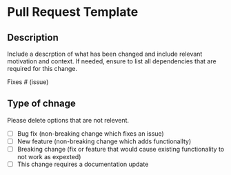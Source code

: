 # Pull Request Template

## Description

Include a descrption of what has been changed and include relevant motivation and context.
If needed, ensure to list all dependencies that are required for this change.

Fixes # (issue)

## Type of chnage

Please delete options that are not relevent.
- [ ] Bug fix (non-breaking change which fixes an issue)
- [ ] New feature (non-breaking change which adds functionallty)
- [ ] Breaking change (fix or feature that would cause existing functionality to not work as expexted)
- [ ] This change requires a documentation update
